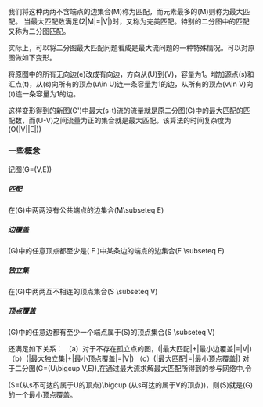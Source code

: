 我们将这种两两不含端点的边集合\(M\)称为匹配，而元素最多的\(M\)则称为最大匹配。
当最大匹配数满足\(2|M|=|V|\)时，又称为完美匹配。特别的二分图中的匹配又称为二分图匹配。

实际上，可以将二分图最大匹配问题看成是最大流问题的一种特殊情况。可以对原图做如下变形。

将原图中的所有无向边\(e\)改成有向边，方向从\(U\)到\(V\)，容量为1。增加源点\(s\)和汇点\(t\)，从\(s\)向所有的顶点\(u\in U\)连一条容量为1的边，从所有的顶点\(v\in V\)向\(t\)连一条容量为1的边。

这样变形得到的新图\(G'\)中最大\(s-t\)流的流量就是原二分图\(G\)中的最大匹配的匹配数，而\(U-V\)之间流量为正的集合就是最大匹配。该算法的时间复杂度为\(O(|V||E|)\)

### 一些概念
记图\(G=(V,E)\)
##### 匹配
在\(G\)中两两没有公共端点的边集合\(M\subseteq E\)
##### 边覆盖
\(G\)中的任意顶点都至少是\( F \)中某条边的端点的边集合\(F \subseteq E\)
##### 独立集
在\(G\)中两两互不相连的顶点集合\(S \subseteq V\)
##### 顶点覆盖
\(G\)中的任意边都有至少一个端点属于\(S\)的顶点集合\(S \subseteq V\)

还满足如下关系：
（a）对于不存在孤立点的图，\(|最大匹配|+|最小边覆盖|=|V|\)
（b）\(|最大独立集|+|最小顶点覆盖|=|V|\)
（c）\(|最大匹配|=|最小顶点覆盖|\)
对于二分图\(G=(U\bigcup V,E)\),在通过最大流求解最大匹配所得到的参与网络中,令

\(S=(从s不可达的属于U的顶点)\bigcup (从s可达的属于V的顶点)\)，则\(S\)就是\(G\)的一个最小顶点覆盖。

